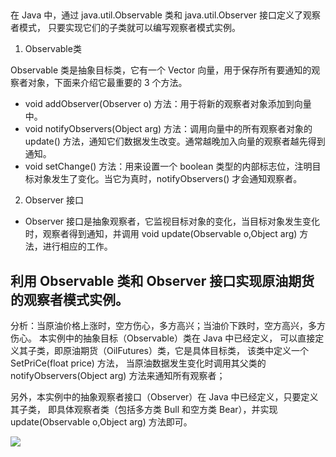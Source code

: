 ## 
在 Java 中，通过 java.util.Observable 类和 java.util.Observer 接口定义了观察者模式，
只要实现它们的子类就可以编写观察者模式实例。

1. Observable类

Observable 类是抽象目标类，它有一个 Vector 向量，用于保存所有要通知的观察者对象，下面来介绍它最重要的 3 个方法。
* void addObserver(Observer o) 方法：用于将新的观察者对象添加到向量中。
* void notifyObservers(Object arg) 方法：调用向量中的所有观察者对象的 update() 方法，通知它们数据发生改变。通常越晚加入向量的观察者越先得到通知。
* void setChange() 方法：用来设置一个 boolean 类型的内部标志位，注明目标对象发生了变化。当它为真时，notifyObservers() 才会通知观察者。

2. Observer 接口
* Observer 接口是抽象观察者，它监视目标对象的变化，当目标对象发生变化时，观察者得到通知，并调用 void update(Observable o,Object arg) 方法，进行相应的工作。

## 利用 Observable 类和 Observer 接口实现原油期货的观察者模式实例。

分析：当原油价格上涨时，空方伤心，多方高兴；当油价下跌时，空方高兴，多方伤心。
本实例中的抽象目标（Observable）类在 Java 中已经定义，
可以直接定义其子类，即原油期货（OilFutures）类，它是具体目标类，
该类中定义一个 SetPriCe(float price) 方法，
当原油数据发生变化时调用其父类的 notifyObservers(Object arg) 方法来通知所有观察者；

另外，本实例中的抽象观察者接口（Observer）在 Java 中已经定义，只要定义其子类，
即具体观察者类（包括多方类 Bull 和空方类 Bear），并实现 update(Observable o,Object arg) 方法即可。

![](https://yinyang.space/img/gof_observer_sample1.png)
